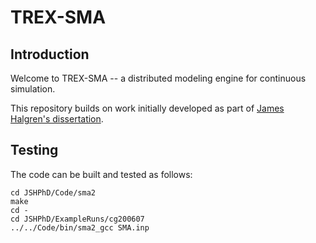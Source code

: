 # TREX-SMA
## Introduction
Welcome to TREX-SMA -- a distributed modeling engine for continuous simulation.

This repository builds on work initially developed as part of [James Halgren's
dissertation](https://www.proquest.com/docview/1288898538/).

## Testing
The code can be built and tested as follows:
```
cd JSHPhD/Code/sma2
make
cd -
cd JSHPhD/ExampleRuns/cg200607
../../Code/bin/sma2_gcc SMA.inp
```

